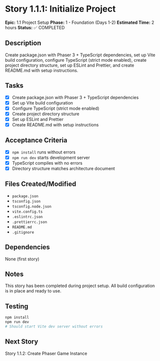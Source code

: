 # Story 1.1.1: Initialize Project

**Epic:** 1.1 Project Setup
**Phase:** 1 - Foundation (Days 1-2)
**Estimated Time:** 2 hours
**Status:** ✅ COMPLETED

## Description
Create package.json with Phaser 3 + TypeScript dependencies, set up Vite build configuration, configure TypeScript (strict mode enabled), create project directory structure, set up ESLint and Prettier, and create README.md with setup instructions.

## Tasks
- [x] Create package.json with Phaser 3 + TypeScript dependencies
- [x] Set up Vite build configuration
- [x] Configure TypeScript (strict mode enabled)
- [x] Create project directory structure
- [x] Set up ESLint and Prettier
- [x] Create README.md with setup instructions

## Acceptance Criteria
- [x] `npm install` runs without errors
- [x] `npm run dev` starts development server
- [x] TypeScript compiles with no errors
- [x] Directory structure matches architecture document

## Files Created/Modified
- `package.json`
- `tsconfig.json`
- `tsconfig.node.json`
- `vite.config.ts`
- `.eslintrc.json`
- `.prettierrc.json`
- `README.md`
- `.gitignore`

## Dependencies
None (first story)

## Notes
This story has been completed during project setup. All build configuration is in place and ready to use.

## Testing
```bash
npm install
npm run dev
# Should start Vite dev server without errors
```

## Next Story
Story 1.1.2: Create Phaser Game Instance

